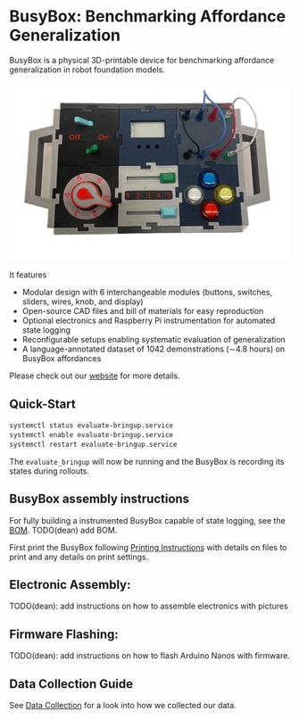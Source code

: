 # BusyBox: Benchmarking Affordance Generalization

BusyBox is a physical 3D-printable device for benchmarking affordance generalization in robot foundation models.

![busybox_assembled](assets/shuffled_box_config_1_background_removed.png)

It features

 - Modular design with 6 interchangeable modules (buttons, switches, sliders, wires, knob, and display)  
 - Open-source CAD files and bill of materials for easy reproduction  
 - Optional electronics and Raspberry Pi instrumentation for automated state logging  
 - Reconfigurable setups enabling systematic evaluation of generalization  
 - A language-annotated dataset of 1042 demonstrations (∼4.8 hours) on BusyBox affordances  

Please check out our [website]() for more details.


## Quick-Start

```bash
systemctl status evaluate-bringup.service
systemctl enable evaluate-bringup.service
systemctl restart evaluate-bringup.service
```
The `evaluate_bringup` will now be running and the BusyBox is recording its states during rollouts.

## BusyBox assembly instructions

For fully building a instrumented BusyBox capable of state logging, see the [BOM](). TODO(dean) add BOM.

First print the BusyBox following [Printing Instructions](cad/printing_instructions.md) with details on files to print and any details on print settings.

## Electronic Assembly:

TODO(dean): add instructions on how to assemble electronics with pictures

## Firmware Flashing:

TODO(dean): add instructions on how to flash Arduino Nanos with firmware. 

## Data Collection Guide

See [Data Collection](assets/taskbox_data_collection.docx) for a look into how we collected our data.
